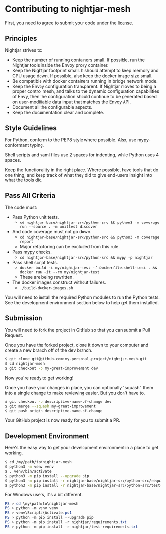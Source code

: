 # Contributing to nightjar-mesh

First, you need to agree to submit your code under the [license](LICENSE).

## Principles

Nightjar strives to:

* Keep the number of running containers small.  If possible, run the Nightjar tools inside the Envoy proxy container.
* Keep the Nightjar footprint small.  It should attempt to keep memory and CPU usage down.  If possible, also keep the docker image size small.
* Be compatible with docker containers running in bridge network mode.
* Keep the Envoy configuration transparent.  If Nightjar moves to being a proper control mesh, and talks to the dynamic configuration capabilities of Envy, then the configuration should continue to be generated based on user-modifiable data input that matches the Envoy API.
* Document all the configurable aspects.
* Keep the documentation clear and complete.


## Style Guidelines

For Python, conform to the PEP8 style where possible.  Also, use mypy-conformant typing.

Shell scripts and yaml files use 2 spaces for indenting, while Python uses 4 spaces.

Keep the functionality in the right place.  Where possible, have tools that do one thing, and keep track of what they did to give end-users insight into what the tools did.


## Pass All Criteria

The code must:

* Pass Python unit tests.
    * `cd nightjar-base/nightjar-src/python-src && python3 -m coverage run --source . -m unittest discover`
* And code coverage must not go down.
    * `cd nightjar-base/nightjar-src/python-src && python3 -m coverage report`
    * Major refactoring can be excluded from this rule.
* Pass mypy checks.
    * `cd nightjar-base/nightjar-src/python-src && mypy -p nightjar`
* Pass shell script tests.
    * `docker build -t my/nightjar-test -f Dockerfile.shell-test . && docker run -it --rm my/nightjar-test`
    * These are being rewritten.
* The docker images construct without failures.
    * `./build-docker-images.sh`

You will need to install the required Python modules to run the Python tests.  See the development environment section below to help get them installed.


## Submission

You will need to fork the project in GitHub so that you can submit a Pull Request.

Once you have the forked project, clone it down to your computer and create a new branch off of the dev branch.

```bash
$ git clone git@github.com:my-personal-project/nightjar-mesh.git
$ cd nightjar-mesh
$ git checkout -b my-great-improvement dev
```

Now you're ready to get working!

Once you have your changes in place, you can optionally "squash" them into a single change to make reviewing easier.  But you don't have to.

```bash
$ git checkout -b descriptive-name-of-change dev
$ git merge --squash my-great-improvement
$ git push origin descriptive-name-of-change
```

Your GitHub project is now ready for you to submit a PR.


## Development Environment

Here's the easy way to get your development environment in a place to get working.

```bash
$ cd /my/path/to/nightjar-mesh
$ python3 -m venv venv
$ . venv/bin/activate
$ python3 -m pip install --upgrade pip
$ python3 -m pip install -r nightjar-base/nightjar-src/python-src/requirements.txt
$ python3 -m pip install -r nightjar-base/nightjar-src/python-src/test-requirements.txt
```

For Windows users, it's a bit different.

```powershell
PS > cd \my\path\to\nightjar-mesh
PS > python -m venv venv
PS > venv\Scripts\Activate.ps1
PS > python -m pip install --upgrade pip
PS > python -m pip install -r nightjar/requirements.txt
PS > python -m pip install -r nightjar/test-requirements.txt
```
